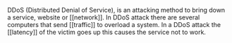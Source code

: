 DDoS (Distributed Denial of Service), is an attacking method to bring down a service, website or [[network]]. In DDoS attack there are several computers that send [[traffic]] to overload a system. In a DDoS attack the [[latency]] of the victim goes up this causes the service not to work.